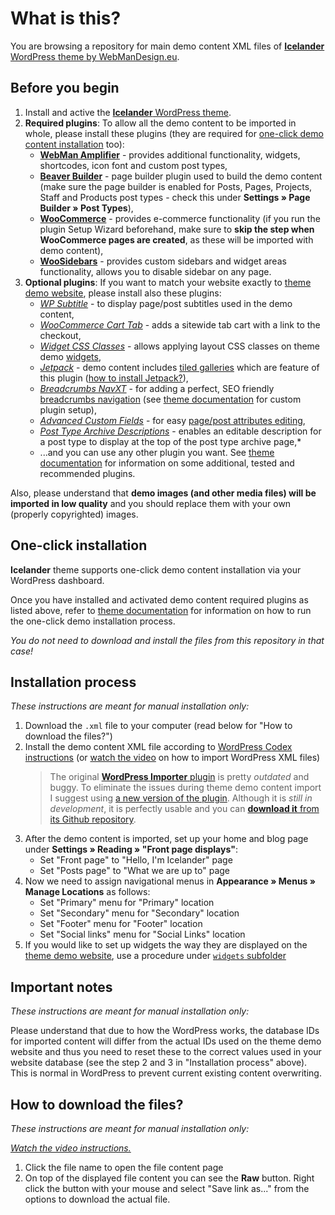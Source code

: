 # What is this?

You are browsing a repository for main demo content XML files of [**Icelander** WordPress theme by WebManDesign.eu](https://www.webmandesign.eu/portfolio/icelander-wordpress-theme/).


## Before you begin

1. Install and active the [**Icelander** WordPress theme](https://www.webmandesign.eu/portfolio/icelander-wordpress-theme/).
2. **Required plugins**: To allow all the demo content to be imported in whole, please install these plugins (they are required for [one-click demo content installation](#one-click-installation) too):
    * [**WebMan Amplifier**](https://wordpress.org/plugins/webman-amplifier/) - provides additional functionality, widgets, shortcodes, icon font and custom post types,
    * [**Beaver Builder**](https://wordpress.org/plugins/beaver-builder-lite-version/) - page builder plugin used to build the demo content (make sure the page builder is enabled for Posts, Pages, Projects, Staff and Products post types - check this under **Settings &raquo; Page Builder &raquo; Post Types**),
    * [**WooCommerce**](https://wordpress.org/plugins/woocommerce/) - provides e-commerce functionality (if you run the plugin Setup Wizard beforehand, make sure to **skip the step when WooCommerce pages are created**, as these will be imported with demo content),
    * [**WooSidebars**](https://wordpress.org/plugins/woosidebars/) - provides custom sidebars and widget areas functionality, allows you to disable sidebar on any page.
3. **Optional plugins**: If you want to match your website exactly to [theme demo website](http://themedemos.webmandesign.eu/icelander/), please install also these plugins: 
    * [*WP Subtitle*](https://wordpress.org/plugins/wp-subtitle/) - to display page/post subtitles used in the demo content,
    * [*WooCommerce Cart Tab*](https://wordpress.org/plugins/woocommerce-cart-tab/) - adds a sitewide tab cart with a link to the checkout,
    * [*Widget CSS Classes*](https://wordpress.org/plugins/widget-css-classes/) - allows applying layout CSS classes on theme demo [widgets](https://github.com/webmandesign/demo-content/tree/master/icelander/widgets),
    * [*Jetpack*](https://wordpress.org/plugins/jetpack/) - demo content includes [tiled galleries](https://jetpack.me/support/tiled-galleries/) which are feature of this plugin ([how to install Jetpack?](https://jetpack.com/support/installing-jetpack/)),
    * [*Breadcrumbs NavXT*](https://wordpress.org/plugins/breadcrumb-navxt/) - for adding a perfect, SEO friendly [breadcrumbs navigation](http://en.wikipedia.org/wiki/Breadcrumb_%28navigation%29) (see [theme documentation](https://www.webmandesign.eu/manual/icelander/#breadcrumbs) for custom plugin setup),
    * [*Advanced Custom Fields*](https://wordpress.org/plugins/advanced-custom-fields/) - for easy [page/post attributes editing](https://www.webmandesign.eu/manual/icelander/#custom-fields),
    * [*Post Type Archive Descriptions*](https://wordpress.org/plugins/post-type-archive-descriptions/) - enables an editable description for a post type to display at the top of the post type archive page,* 
    * ...and you can use any other plugin you want. See [theme documentation](https://www.webmandesign.eu/manual/icelander/#plugins-others) for information on some additional, tested and recommended plugins.

Also, please understand that **demo images (and other media files) will be imported in low quality** and you should replace them with your own (properly copyrighted) images.


## One-click installation

**Icelander** theme supports one-click demo content installation via your WordPress dashboard.

Once you have installed and activated demo content required plugins as listed above, refer to [theme documentation](https://www.webmandesign.eu/manual/icelander/#demo-content) for information on how to run the one-click demo installation process.

*You do not need to download and install the files from this repository in that case!*


## Installation process

*These instructions are meant for manual installation only:*

1. Download the `.xml` file to your computer (read below for "How to download the files?")
2. Install the demo content XML file according to [WordPress Codex instructions](http://codex.wordpress.org/Importing_Content#WordPress) (or [watch the video](https://webdesign.tutsplus.com/courses/a-beginners-guide-to-using-wordpress/lessons/wordpress-tools) on how to import WordPress XML files)
    > The original [**WordPress Importer** plugin](https://wordpress.org/plugins/wordpress-importer/) is pretty *outdated* and buggy. To eliminate the issues during theme demo content import I suggest using [a new version of the plugin](https://github.com/humanmade/WordPress-Importer). Although it is *still in development*, it is perfectly usable and you can [**download it** from its Github repository](https://github.com/humanmade/WordPress-Importer#how-do-i-use-it).
3. After the demo content is imported, set up your home and blog page under **Settings &raquo; Reading &raquo; "Front page displays"**:
    * Set "Front page" to "Hello, I'm Icelander" page
    * Set "Posts page" to "What we are up to" page
4. Now we need to assign navigational menus in **Appearance &raquo; Menus &raquo; Manage Locations** as follows:
    * Set "Primary" menu for "Primary" location
    * Set "Secondary" menu for "Secondary" location
    * Set "Footer" menu for "Footer" location
    * Set "Social links" menu for "Social Links" location
5. If you would like to set up widgets the way they are displayed on the [theme demo website](http://themedemos.webmandesign.eu/icelander/), use a procedure under [`widgets` subfolder](https://github.com/webmandesign/demo-content/tree/master/icelander/widgets)


## Important notes

*These instructions are meant for manual installation only:*

Please understand that due to how the WordPress works, the database IDs for imported content will differ from the actual IDs used on the theme demo website and thus you need to reset these to the correct values used in your website database (see the step 2 and 3 in "Installation process" above). This is normal in WordPress to prevent current existing content overwriting.


## How to download the files?

*These instructions are meant for manual installation only:*

*[Watch the video instructions.](https://vimeo.com/170576209)*

1. Click the file name to open the file content page
2. On top of the displayed file content you can see the **Raw** button. Right click the button with your mouse and select "Save link as..." from the options to download the actual file.
